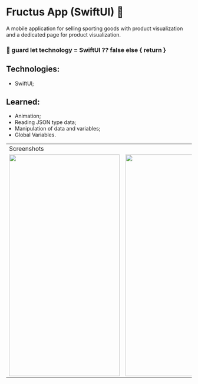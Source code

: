 # Fructus App (SwiftUI) 🏈

  A mobile application for selling sporting goods with product visualization and a dedicated page for product visualization.
  
  ### 🔧 guard let technology = SwiftUI ?? false else { return }
  
  ## Technologies:
   - SwiftUI;
   
  ## Learned:
  - Animation;
  - Reading JSON type data;
  - Manipulation of data and variables;
  - Global Variables.
  
  <table>
    <tr>
       <td colspan="3">Screenshots</td>
    </tr>
    <tr>
      <td><img src="https://user-images.githubusercontent.com/38798492/183457407-32dfe363-e952-4839-a72f-4d88b2cd593f.png" width="300" height="600"></td>
      <td><img src="https://user-images.githubusercontent.com/38798492/183457517-67cbeddc-89bf-4136-8d3e-f863417ed6aa.png" width="300" height="600"></td>
      <td><img src="https://user-images.githubusercontent.com/38798492/183457525-df47b7c2-a9d8-466c-8398-7a4011dd36e7.png" width="300" height="600"></td>
    </tr>
 </table>
